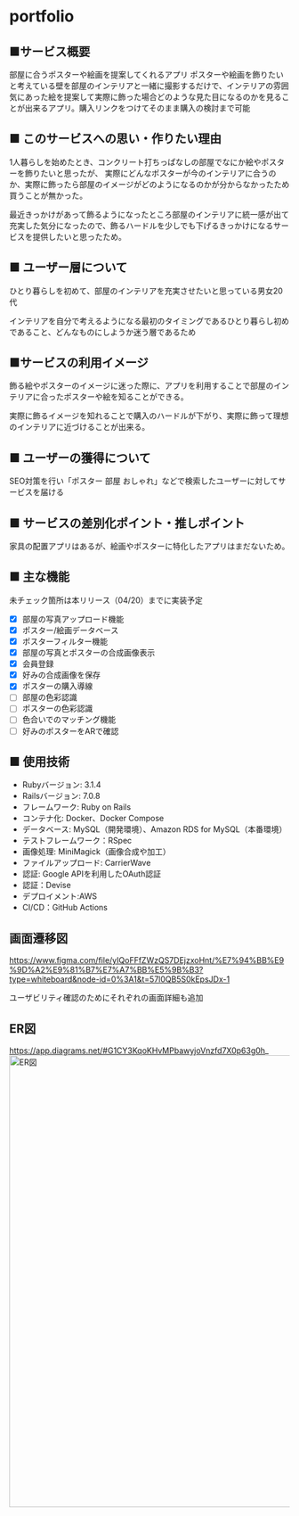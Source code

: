 # portfolio
## ■サービス概要 

部屋に合うポスターや絵画を提案してくれるアプリ ポスターや絵画を飾りたいと考えている壁を部屋のインテリアと一緒に撮影するだけで、インテリアの雰囲気にあった絵を提案して実際に飾った場合どのような見た目になるのかを見ることが出来るアプリ。購入リンクをつけてそのまま購入の検討まで可能

## ■ このサービスへの思い・作りたい理由 

1人暮らしを始めたとき、コンクリート打ちっぱなしの部屋でなにか絵やポスターを飾りたいと思ったが、 実際にどんなポスターが今のインテリアに合うのか、実際に飾ったら部屋のイメージがどのようになるのかが分からなかったため買うことが無かった。

最近きっかけがあって飾るようになったところ部屋のインテリアに統一感が出て充実した気分になったので、飾るハードルを少しでも下げるきっかけになるサービスを提供したいと思ったため。

## ■ ユーザー層について

ひとり暮らしを初めて、部屋のインテリアを充実させたいと思っている男女20代

インテリアを自分で考えるようになる最初のタイミングであるひとり暮らし初めであること、どんなものにしようか迷う層であるため

## ■サービスの利用イメージ

飾る絵やポスターのイメージに迷った際に、アプリを利用することで部屋のインテリアに合ったポスターや絵を知ることができる。

実際に飾るイメージを知れることで購入のハードルが下がり、実際に飾って理想のインテリアに近づけることが出来る。

## ■ ユーザーの獲得について 
SEO対策を行い「ポスター 部屋 おしゃれ」などで検索したユーザーに対してサービスを届ける

## ■ サービスの差別化ポイント・推しポイント 

家具の配置アプリはあるが、絵画やポスターに特化したアプリはまだないため。

## ■ 主な機能
未チェック箇所は本リリース（04/20）までに実装予定
- [x] 部屋の写真アップロード機能
- [x] ポスター/絵画データベース
- [x] ポスターフィルター機能
- [x] 部屋の写真とポスターの合成画像表示
- [x] 会員登録
- [x] 好みの合成画像を保存
- [x] ポスターの購入導線
- [ ] 部屋の色彩認識
- [ ] ポスターの色彩認識
- [ ] 色合いでのマッチング機能
- [ ] 好みのポスターをARで確認

## ■ 使用技術
- Rubyバージョン: 3.1.4
- Railsバージョン: 7.0.8
- フレームワーク: Ruby on Rails
- コンテナ化: Docker、Docker Compose
- データベース: MySQL（開発環境）、Amazon RDS for MySQL（本番環境）
- テストフレームワーク：RSpec
- 画像処理: MiniMagick（画像合成や加工）
- ファイルアップロード: CarrierWave
- 認証: Google APIを利用したOAuth認証
- 認証：Devise
- デプロイメント:AWS
- CI/CD：GitHub Actions

## 画面遷移図
https://www.figma.com/file/yIQoFFfZWzQS7DEjzxoHnt/%E7%94%BB%E9%9D%A2%E9%81%B7%E7%A7%BB%E5%9B%B3?type=whiteboard&node-id=0%3A1&t=57l0QB5S0kEpsJDx-1

ユーザビリティ確認のためにそれぞれの画面詳細も追加

## ER図
https://app.diagrams.net/#G1CY3KqoKHvMPbawyjoVnzfd7X0p63g0h_
<img width="811" alt="ER図" src="https://github.com/harumasa-iino/portfolio/assets/139933050/77959d82-4d22-4152-a28f-bf47ebac0e0d">
